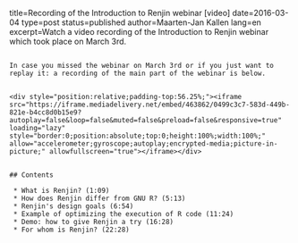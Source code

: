 title=Recording of the Introduction to Renjin webinar [video]
date=2016-03-04
type=post
status=published
author=Maarten-Jan Kallen
lang=en
excerpt=Watch a video recording of the Introduction to Renjin webinar which took place on March 3rd.
~~~~~~

In case you missed the webinar on March 3rd or if you just want to replay it: a recording of the main part of the webinar is below.


<div style="position:relative;padding-top:56.25%;"><iframe src="https://iframe.mediadelivery.net/embed/463862/0499c3c7-583d-449b-821e-b4cc8d0b15e9?autoplay=false&loop=false&muted=false&preload=false&responsive=true" loading="lazy" style="border:0;position:absolute;top:0;height:100%;width:100%;" allow="accelerometer;gyroscope;autoplay;encrypted-media;picture-in-picture;" allowfullscreen="true"></iframe></div>


## Contents

 * What is Renjin? (1:09)
 * How does Renjin differ from GNU R? (5:13)
 * Renjin's design goals (6:54)
 * Example of optimizing the execution of R code (11:24)
 * Demo: how to give Renjin a try (16:28)
 * For whom is Renjin? (22:28)

